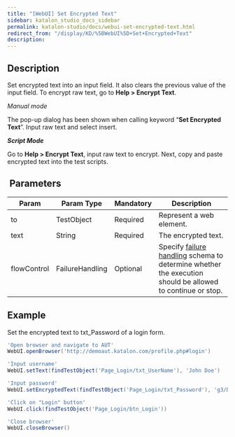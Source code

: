 ```yaml
---
title: "[WebUI] Set Encrypted Text" 
sidebar: katalon_studio_docs_sidebar
permalink: katalon-studio/docs/webui-set-encrypted-text.html 
redirect_from: "/display/KD/%5BWebUI%5D+Set+Encrypted+Text" 
description: 
---
```

Description
-----------

Set encrypted text into an input field. It also clears the previous value of the input field. To encrypt raw text, go to **Help > Encrypt Text**.

_Manual mode_

The pop-up dialog has been shown when calling keyword “**Set Encrypted Text**”. Input raw text and select insert.

**_Script Mode_**

Go to **Help > Encrypt Text**, input raw text to encrypt. Next, copy and paste encrypted text into the test scripts.

 Parameters
-----------

| Param | Param Type | Mandatory | Description |
| --- | --- | --- | --- |
| to  | TestObject | Required | Represent a web element. |
| text | String | Required | The encrypted text. |
| flowControl | FailureHandling | Optional | Specify [failure handling](https://docs.katalon.com/x/qAAM) schema to determine whether the execution should be allowed to continue or stop. |

Example
-------

Set the encrypted text to txt_Password of a login form.

```groovy
'Open browser and navigate to AUT'
WebUI.openBrowser('http://demoaut.katalon.com/profile.php#login')

'Input username'
WebUI.setText(findTestObject('Page_Login/txt_UserName'), 'John Doe')

'Input password'
WebUI.setEncryptedText(findTestObject('Page_Login/txt_Password'), 'g3/DOGG74jC3Flrr3yH+3D/yKbOqqUNM')

'Click on "Login" button'
WebUI.click(findTestObject('Page_Login/btn_Login'))

'Close browser'
WebUI.closeBrowser()
```